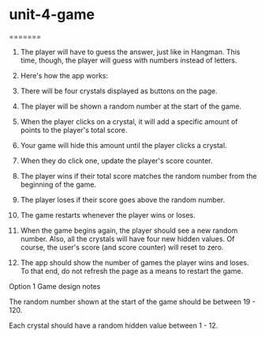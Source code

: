 
# unit-4-game
=======


1. The player will have to guess the answer, just like in Hangman. This time, though, the player will guess with numbers instead of letters.

2. Here's how the app works:

3. There will be four crystals displayed as buttons on the page.

4. The player will be shown a random number at the start of the game.

5. When the player clicks on a crystal, it will add a specific amount of points to the player's total score.

6. Your game will hide this amount until the player clicks a crystal.

7. When they do click one, update the player's score counter.

8. The player wins if their total score matches the random number from the beginning of the game.

9. The player loses if their score goes above the random number.

10. The game restarts whenever the player wins or loses.

11. When the game begins again, the player should see a new random number. Also, all the crystals will have four new hidden values. Of course, the user's score (and score counter) will reset to zero.

12. The app should show the number of games the player wins and loses. To that end, do not refresh the page as a means to restart the game.

Option 1 Game design notes

The random number shown at the start of the game should be between 19 - 120.

Each crystal should have a random hidden value between 1 - 12.


